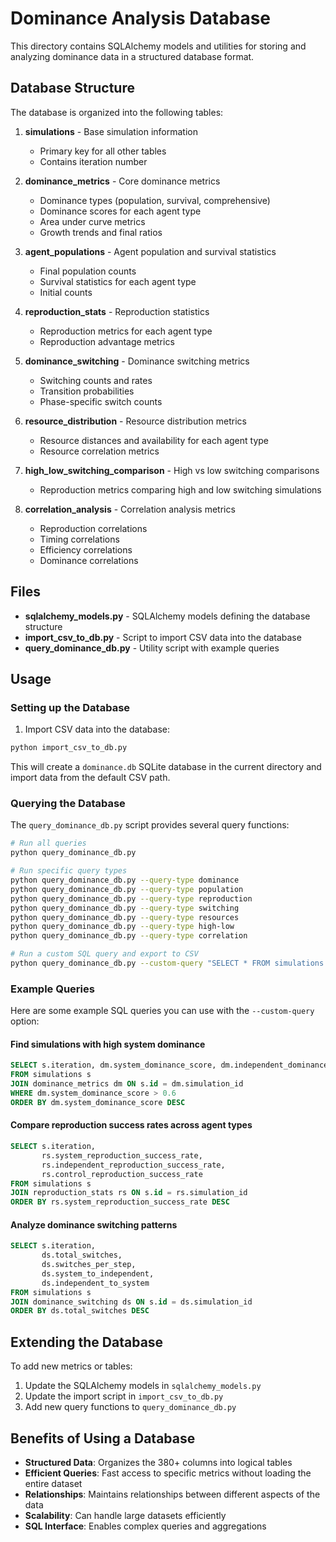 # Dominance Analysis Database

This directory contains SQLAlchemy models and utilities for storing and analyzing dominance data in a structured database format.

## Database Structure

The database is organized into the following tables:

1. **simulations** - Base simulation information
   - Primary key for all other tables
   - Contains iteration number

2. **dominance_metrics** - Core dominance metrics
   - Dominance types (population, survival, comprehensive)
   - Dominance scores for each agent type
   - Area under curve metrics
   - Growth trends and final ratios

3. **agent_populations** - Agent population and survival statistics
   - Final population counts
   - Survival statistics for each agent type
   - Initial counts

4. **reproduction_stats** - Reproduction statistics
   - Reproduction metrics for each agent type
   - Reproduction advantage metrics

5. **dominance_switching** - Dominance switching metrics
   - Switching counts and rates
   - Transition probabilities
   - Phase-specific switch counts

6. **resource_distribution** - Resource distribution metrics
   - Resource distances and availability for each agent type
   - Resource correlation metrics

7. **high_low_switching_comparison** - High vs low switching comparisons
   - Reproduction metrics comparing high and low switching simulations

8. **correlation_analysis** - Correlation analysis metrics
   - Reproduction correlations
   - Timing correlations
   - Efficiency correlations
   - Dominance correlations

## Files

- **sqlalchemy_models.py** - SQLAlchemy models defining the database structure
- **import_csv_to_db.py** - Script to import CSV data into the database
- **query_dominance_db.py** - Utility script with example queries

## Usage

### Setting up the Database

1. Import CSV data into the database:

```bash
python import_csv_to_db.py
```

This will create a `dominance.db` SQLite database in the current directory and import data from the default CSV path.

### Querying the Database

The `query_dominance_db.py` script provides several query functions:

```bash
# Run all queries
python query_dominance_db.py

# Run specific query types
python query_dominance_db.py --query-type dominance
python query_dominance_db.py --query-type population
python query_dominance_db.py --query-type reproduction
python query_dominance_db.py --query-type switching
python query_dominance_db.py --query-type resources
python query_dominance_db.py --query-type high-low
python query_dominance_db.py --query-type correlation

# Run a custom SQL query and export to CSV
python query_dominance_db.py --custom-query "SELECT * FROM simulations JOIN dominance_metrics ON simulations.id = dominance_metrics.simulation_id WHERE system_dominance_score > 0.5" --output-file high_system_dominance.csv
```

### Example Queries

Here are some example SQL queries you can use with the `--custom-query` option:

#### Find simulations with high system dominance

```sql
SELECT s.iteration, dm.system_dominance_score, dm.independent_dominance_score, dm.control_dominance_score
FROM simulations s
JOIN dominance_metrics dm ON s.id = dm.simulation_id
WHERE dm.system_dominance_score > 0.6
ORDER BY dm.system_dominance_score DESC
```

#### Compare reproduction success rates across agent types

```sql
SELECT s.iteration, 
       rs.system_reproduction_success_rate, 
       rs.independent_reproduction_success_rate, 
       rs.control_reproduction_success_rate
FROM simulations s
JOIN reproduction_stats rs ON s.id = rs.simulation_id
ORDER BY rs.system_reproduction_success_rate DESC
```

#### Analyze dominance switching patterns

```sql
SELECT s.iteration, 
       ds.total_switches, 
       ds.switches_per_step,
       ds.system_to_independent,
       ds.independent_to_system
FROM simulations s
JOIN dominance_switching ds ON s.id = ds.simulation_id
ORDER BY ds.total_switches DESC
```

## Extending the Database

To add new metrics or tables:

1. Update the SQLAlchemy models in `sqlalchemy_models.py`
2. Update the import script in `import_csv_to_db.py`
3. Add new query functions to `query_dominance_db.py`

## Benefits of Using a Database

- **Structured Data**: Organizes the 380+ columns into logical tables
- **Efficient Queries**: Fast access to specific metrics without loading the entire dataset
- **Relationships**: Maintains relationships between different aspects of the data
- **Scalability**: Can handle large datasets efficiently
- **SQL Interface**: Enables complex queries and aggregations 